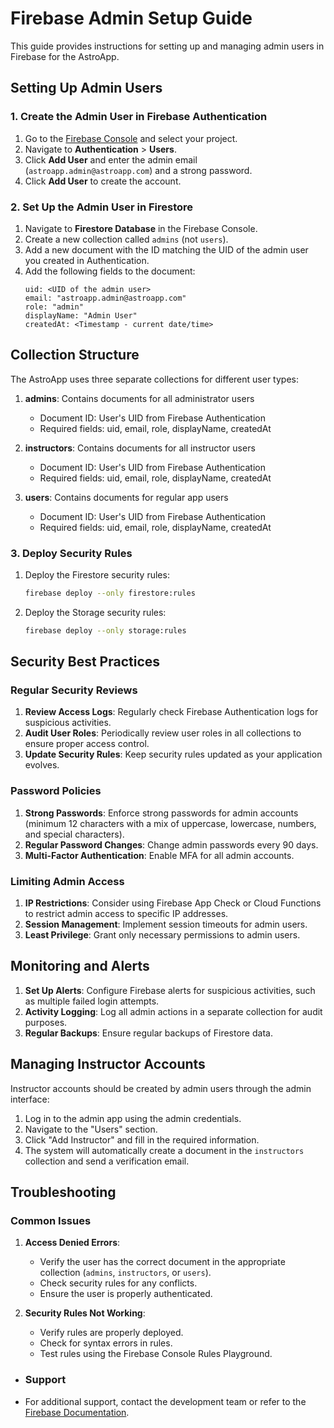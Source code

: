 # Firebase Admin Setup Guide

This guide provides instructions for setting up and managing admin users in Firebase for the AstroApp.

## Setting Up Admin Users

### 1. Create the Admin User in Firebase Authentication

1. Go to the [Firebase Console](https://console.firebase.google.com/) and select your project.
2. Navigate to **Authentication** > **Users**.
3. Click **Add User** and enter the admin email (`astroapp.admin@astroapp.com`) and a strong password.
4. Click **Add User** to create the account.

### 2. Set Up the Admin User in Firestore

1. Navigate to **Firestore Database** in the Firebase Console.
2. Create a new collection called `admins` (not `users`).
3. Add a new document with the ID matching the UID of the admin user you created in Authentication.
4. Add the following fields to the document:
   ```
   uid: <UID of the admin user>
   email: "astroapp.admin@astroapp.com"
   role: "admin"
   displayName: "Admin User"
   createdAt: <Timestamp - current date/time>
   ```

## Collection Structure

The AstroApp uses three separate collections for different user types:

1. **admins**: Contains documents for all administrator users
   - Document ID: User's UID from Firebase Authentication
   - Required fields: uid, email, role, displayName, createdAt

2. **instructors**: Contains documents for all instructor users
   - Document ID: User's UID from Firebase Authentication
   - Required fields: uid, email, role, displayName, createdAt

3. **users**: Contains documents for regular app users
   - Document ID: User's UID from Firebase Authentication
   - Required fields: uid, email, role, displayName, createdAt

### 3. Deploy Security Rules

1. Deploy the Firestore security rules:
   ```bash
   firebase deploy --only firestore:rules
   ```

2. Deploy the Storage security rules:
   ```bash
   firebase deploy --only storage:rules
   ```

## Security Best Practices

### Regular Security Reviews

1. **Review Access Logs**: Regularly check Firebase Authentication logs for suspicious activities.
2. **Audit User Roles**: Periodically review user roles in all collections to ensure proper access control.
3. **Update Security Rules**: Keep security rules updated as your application evolves.

### Password Policies

1. **Strong Passwords**: Enforce strong passwords for admin accounts (minimum 12 characters with a mix of uppercase, lowercase, numbers, and special characters).
2. **Regular Password Changes**: Change admin passwords every 90 days.
3. **Multi-Factor Authentication**: Enable MFA for all admin accounts.

### Limiting Admin Access

1. **IP Restrictions**: Consider using Firebase App Check or Cloud Functions to restrict admin access to specific IP addresses.
2. **Session Management**: Implement session timeouts for admin users.
3. **Least Privilege**: Grant only necessary permissions to admin users.

## Monitoring and Alerts

1. **Set Up Alerts**: Configure Firebase alerts for suspicious activities, such as multiple failed login attempts.
2. **Activity Logging**: Log all admin actions in a separate collection for audit purposes.
3. **Regular Backups**: Ensure regular backups of Firestore data.

## Managing Instructor Accounts

Instructor accounts should be created by admin users through the admin interface:

1. Log in to the admin app using the admin credentials.
2. Navigate to the "Users" section.
3. Click "Add Instructor" and fill in the required information.
4. The system will automatically create a document in the `instructors` collection and send a verification email.

## Troubleshooting

### Common Issues

1. **Access Denied Errors**:
   - Verify the user has the correct document in the appropriate collection (`admins`, `instructors`, or `users`).
   - Check security rules for any conflicts.
   - Ensure the user is properly authenticated.

2. **Security Rules Not Working**:
   - Verify rules are properly deployed.
   - Check for syntax errors in rules.
   - Test rules using the Firebase Console Rules Playground.
  
- ### Support
  
- For additional support, contact the development team or refer to the [Firebase Documentation](https://firebase.google.com/docs).


